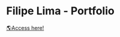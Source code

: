 # Filipe Lima - Portfolio

<a href="https://filipe-lima.vercel.app/" target="_blank">&#127758;Access here!</a>
